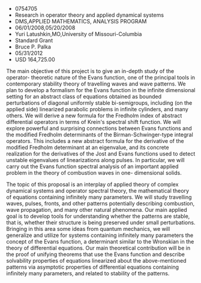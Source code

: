 
* 0754705
* Research in operator theory and applied dynamical systems
* DMS,APPLIED MATHEMATICS, ANALYSIS PROGRAM
* 06/01/2008,05/20/2008
* Yuri Latushkin,MO,University of Missouri-Columbia
* Standard Grant
* Bruce P. Palka
* 05/31/2012
* USD 164,725.00

The main objective of this project is to give an in-depth study of the operator-
theoretic nature of the Evans function, one of the principal tools in
contemporary stability theory of travelling waves and wave patterns. We plan to
develop a formalism for the Evans function in the infinite dimensional setting
for an abstract class of equations obtained as bounded perturbations of diagonal
uniformly stable bi-semigroups, including (on the applied side) linearized
parabolic problems in infinite cylinders, and many others. We will derive a new
formula for the Fredholm index of abstract differential operators in terms of
Krein's spectral shift function. We will explore powerful and surprising
connections between Evans functions and the modified Fredholm determinants of
the Birman-Schwinger-type integral operators. This includes a new abstract
formula for the derivative of the modified Fredholm determinant at an
eigenvalue, and its concrete realization for the derivatives of the Jost and
Evans functions used to detect unstable eigenvalues of linearizations along
pulses. In particular, we will carry out the Evans function spectral analysis of
an important applied problem in the theory of combustion waves in one-
dimensional solids.

The topic of this proposal is an interplay of applied theory of complex
dynamical systems and operator spectral theory, the mathematical theory of
equations containing infinitely many parameters. We will study travelling waves,
pulses, fronts, and other patterns potentially describing combustion, wave
propagation, and many other natural phenomena. Our main applied goal is to
develop tools for understanding whether the patterns are stable, that is,
whether their structure is being preserved under small perturbations. Bringing
in this area some ideas from quantum mechanics, we will generalize and utilize
for systems containing infinitely many parameters the concept of the Evans
function, a determinant similar to the Wronskian in the theory of differential
equations. Our main theoretical contribution will be in the proof of unifying
theorems that use the Evans function and describe solvability properties of
equations linearized about the above-mentioned patterns via asymptotic
properties of differential equations containing infinitely many parameters, and
related to stability of the patterns.
